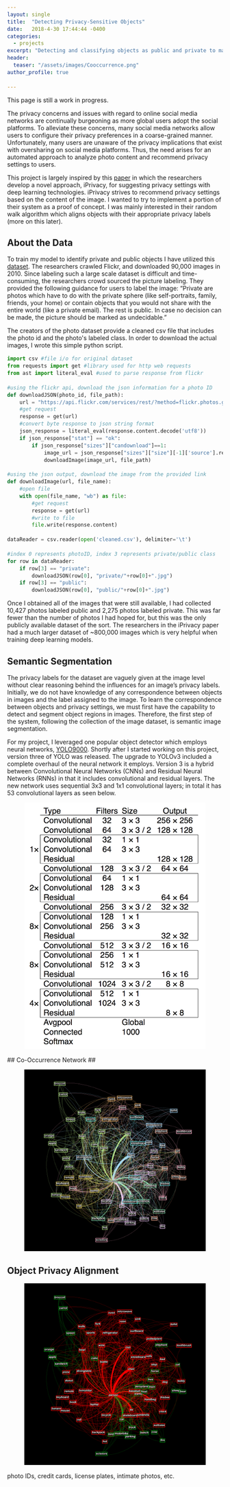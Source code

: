 ```yaml
---
layout: single
title:  "Detecting Privacy-Sensitive Objects"
date:   2018-4-30 17:44:44 -0400
categories:
  - projects
excerpt: "Detecting and classifying objects as public and private to make better privacy setting recommendations on social media."
header:
  teaser: "/assets/images/Cooccurrence.png"
author_profile: true

---
```

This page is still a work in progress.

The privacy concerns and issues with regard to online social media networks are continually burgeoning as more global users adopt the social platforms. To alleviate these concerns, many social media networks allow users to configure their privacy preferences in a coarse-grained manner. Unfortunately, many users are unaware of the privacy implications that exist with oversharing on social media platforms. Thus, the need arises for an automated approach to analyze photo content and recommend privacy settings to users.

This project is largely inspired by this [paper][iprivacy] in which the researchers develop a novel approach, iPrivacy, for suggesting privacy settings with deep learning technologies. iPrivacy strives to recommend privacy settings based on the content of the image. I wanted to try to implement a portion of their system as a proof of concept. I was mainly interested in their random walk algorithm which aligns objects with their appropriate privacy labels (more on this later).
## About the Data ##
To train my model to identify private and public objects I have utilized this [dataset][data]. The researchers crawled Flickr, and downloaded 90,000 images in 2010. Since labeling such a large scale dataset is difficult and time-consuming, the researchers crowd sourced the picture labeling. They provided the following guidance for users to label the image: “Private are photos which have to do with the private sphere (like self-portraits, family, friends, your home) or contain objects that you would not share with the entire world (like a private email). The rest is public. In case no decision can be made, the picture should be marked as undecidable.”

The creators of the photo dataset provide a cleaned csv file that includes the photo id and the photo's labeled class. In order to download the actual images, I wrote this simple python script.
```python
import csv #file i/o for original dataset
from requests import get #library used for http web requests
from ast import literal_eval #used to parse response from flickr

#using the flickr api, download the json information for a photo ID
def downloadJSON(photo_id, file_path):
    url = "https://api.flickr.com/services/rest/?method=flickr.photos.getSizes&api_key=cb9885c06e1861ad49bad63b6a6714d9&photo_id=" + photo_id + "&format=json&nojsoncallback=1"
    #get request
    response = get(url)
    #convert byte response to json string format
    json_response = literal_eval(response.content.decode('utf8'))
    if json_response["stat"] == "ok":
        if json_response["sizes"]["candownload"]==1:
            image_url = json_response["sizes"]["size"][-1]['source'].replace("\\", "")
            downloadImage(image_url, file_path)

#using the json output, download the image from the provided link
def downloadImage(url, file_name):
    #open file
    with open(file_name, "wb") as file:
        #get request
        response = get(url)
        #write to file
        file.write(response.content)

dataReader = csv.reader(open('cleaned.csv'), delimiter='\t')

#index 0 represents photoID, index 3 represents private/public class
for row in dataReader:
    if row[3] == "private":
        downloadJSON(row[0], "private/"+row[0]+".jpg")
    if row[3] == "public":
        downloadJSON(row[0], "public/"+row[0]+".jpg")
```

Once I obtained all of the images that were still available, I had collected 10,427 photos labeled public and 2,275 photos labeled private. This was far fewer than the number of photos I had hoped for, but this was the only publicly available dataset of the sort. The researchers in the iPrivacy paper had a much larger dataset of ~800,000 images which is very helpful when training deep learning models.

## Semantic Segmentation ##
The privacy labels for the dataset are vaguely given at the image level without clear reasoning behind the influences for an image’s privacy labels. Initially, we do not have knowledge of any correspondence between objects in images and the label assigned to the image. To learn the correspondence between objects and privacy settings, we must first have the capability to detect and segment object regions in images. Therefore, the first step of the system, following the collection of the image dataset, is semantic image segmentation.

For my project, I leveraged one popular object detector which employs neural networks, [YOLO9000][yolo]. Shortly after I started working on this project, version three of YOLO was released. The upgrade to YOLOv3 included a complete overhaul of the neural network it employs. Version 3 is a hybrid between Convolutional Neural Networks (CNNs) and Residual Neural Networks (RNNs) in that it includes convolutional and residual layers. The new network uses sequential 3x3 and 1x1 convolutional layers; in total it has 53 convolutional layers as seen below.
<figure>
<a href="/assets/images/privacy/yolo.png"><img src="/assets/images/privacy/yolo.png"></a>
</figure>
## Co-Occurrence Network ##
<figure>
<a href="/assets/images/privacy/cooccurrence.png"><img src="/assets/images/privacy/cooccurrence.png"></a>
</figure>

## Object Privacy Alignment ##
<figure>
<a href="/assets/images/privacy/privacy.png"><img src="/assets/images/privacy/privacy.png"></a>
</figure>

photo IDs, credit cards, license plates, intimate photos, etc.

[data]: http://l3s.de/picalert/
[iprivacy]: http://web.mst.edu/~lindan/papers/iprivacy.pdf
[yolo]: https://pjreddie.com/darknet/yolo/
